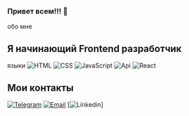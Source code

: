 ### Привет всем!!! 👋
обо мне
## Я начинающий Frontend разработчик
языки 
![HTML](https://img.shields.io/badge/-HTML-090909?style=for-the-badge&logo=HTML5)
![CSS](https://img.shields.io/badge/-CSS-090909?style=for-the-badge&logo=css3)
![JavaScript](https://img.shields.io/badge/-JavaScript-090909?style=for-the-badge&logo=JavaScript)
![Api](https://img.shields.io/badge/-Api-090909?style=for-the-badge&logo=)
![React](https://img.shields.io/badge/-React-090909?style=for-the-badge&logo=React)
## Мои контакты
[![Telegram](https://img.shields.io/badge/-Telegram-090909?style=for-the-badge&logo=Telegram)](@Alina_Diakova)
[![Email](https://img.shields.io/badge/-Email-090909?style=for-the-badge&logo=Email)](nidoveralis@gmail.com)
[![Linkedin](https://img.shields.io/badge/-Linkedin-090909?style=for-the-badge&logo=Linkedin)]